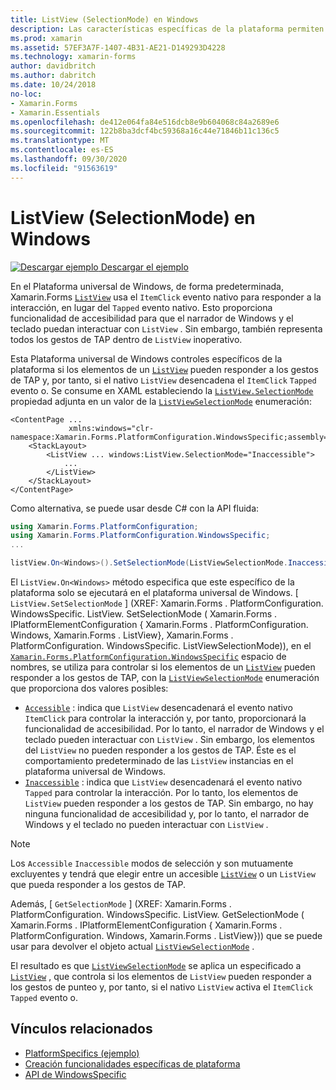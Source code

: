 ```yaml
---
title: ListView (SelectionMode) en Windows
description: Las características específicas de la plataforma permiten consumir funcionalidad que solo está disponible en una plataforma específica, sin necesidad de implementar representadores o efectos personalizados. En este artículo se explica cómo consumir la plataforma específica de Windows que controla si los elementos de un control ListView pueden responder a los gestos de TAP.
ms.prod: xamarin
ms.assetid: 57EF3A7F-1407-4B31-AE21-D149293D4228
ms.technology: xamarin-forms
author: davidbritch
ms.author: dabritch
ms.date: 10/24/2018
no-loc:
- Xamarin.Forms
- Xamarin.Essentials
ms.openlocfilehash: de412e064fa84e516dcb8e9b604068c84a2689e6
ms.sourcegitcommit: 122b8ba3dcf4bc59368a16c44e71846b11c136c5
ms.translationtype: MT
ms.contentlocale: es-ES
ms.lasthandoff: 09/30/2020
ms.locfileid: "91563619"
---
```

# <a name="listview-selectionmode-on-windows"></a>ListView (SelectionMode) en Windows

[![Descargar ejemplo](~/media/shared/download.png) Descargar el ejemplo](https://docs.microsoft.com/samples/xamarin/xamarin-forms-samples/userinterface-platformspecifics)

En el Plataforma universal de Windows, de forma predeterminada, Xamarin.Forms [`ListView`](xref:Xamarin.Forms.ListView) usa el `ItemClick` evento nativo para responder a la interacción, en lugar del `Tapped` evento nativo. Esto proporciona funcionalidad de accesibilidad para que el narrador de Windows y el teclado puedan interactuar con `ListView` . Sin embargo, también representa todos los gestos de TAP dentro de `ListView` inoperativo.

Esta Plataforma universal de Windows controles específicos de la plataforma si los elementos de un [`ListView`](xref:Xamarin.Forms.ListView) pueden responder a los gestos de TAP y, por tanto, si el nativo `ListView` desencadena el `ItemClick` `Tapped` evento o. Se consume en XAML estableciendo la [`ListView.SelectionMode`](xref:Xamarin.Forms.PlatformConfiguration.WindowsSpecific.ListView.SelectionModeProperty) propiedad adjunta en un valor de la [`ListViewSelectionMode`](xref:Xamarin.Forms.PlatformConfiguration.WindowsSpecific.ListViewSelectionMode) enumeración:

```xaml
<ContentPage ...
             xmlns:windows="clr-namespace:Xamarin.Forms.PlatformConfiguration.WindowsSpecific;assembly=Xamarin.Forms.Core">
    <StackLayout>
        <ListView ... windows:ListView.SelectionMode="Inaccessible">
            ...
        </ListView>
    </StackLayout>
</ContentPage>
```

Como alternativa, se puede usar desde C# con la API fluida:

```csharp
using Xamarin.Forms.PlatformConfiguration;
using Xamarin.Forms.PlatformConfiguration.WindowsSpecific;
...

listView.On<Windows>().SetSelectionMode(ListViewSelectionMode.Inaccessible);
```

El `ListView.On<Windows>` método especifica que este específico de la plataforma solo se ejecutará en el plataforma universal de Windows. [ `ListView.SetSelectionMode` ] (XREF: Xamarin.Forms . PlatformConfiguration. WindowsSpecific. ListView. SetSelectionMode ( Xamarin.Forms . IPlatformElementConfiguration { Xamarin.Forms . PlatformConfiguration. Windows, Xamarin.Forms . ListView}, Xamarin.Forms . PlatformConfiguration. WindowsSpecific. ListViewSelectionMode)), en el [`Xamarin.Forms.PlatformConfiguration.WindowsSpecific`](xref:Xamarin.Forms.PlatformConfiguration.WindowsSpecific) espacio de nombres, se utiliza para controlar si los elementos de un [`ListView`](xref:Xamarin.Forms.ListView) pueden responder a los gestos de TAP, con la [`ListViewSelectionMode`](xref:Xamarin.Forms.PlatformConfiguration.WindowsSpecific.ListViewSelectionMode) enumeración que proporciona dos valores posibles:

- [`Accessible`](xref:Xamarin.Forms.PlatformConfiguration.WindowsSpecific.ListViewSelectionMode.Accessible) : indica que `ListView` desencadenará el evento nativo `ItemClick` para controlar la interacción y, por tanto, proporcionará la funcionalidad de accesibilidad. Por lo tanto, el narrador de Windows y el teclado pueden interactuar con `ListView` . Sin embargo, los elementos del `ListView` no pueden responder a los gestos de TAP. Éste es el comportamiento predeterminado de las `ListView` instancias en el plataforma universal de Windows.
- [`Inaccessible`](xref:Xamarin.Forms.PlatformConfiguration.WindowsSpecific.ListViewSelectionMode.Inaccessible) : indica que `ListView` desencadenará el evento nativo `Tapped` para controlar la interacción. Por lo tanto, los elementos de `ListView` pueden responder a los gestos de TAP. Sin embargo, no hay ninguna funcionalidad de accesibilidad y, por lo tanto, el narrador de Windows y el teclado no pueden interactuar con `ListView` .

> [!NOTE]
> Los `Accessible` `Inaccessible` modos de selección y son mutuamente excluyentes y tendrá que elegir entre un accesible [`ListView`](xref:Xamarin.Forms.ListView) o un `ListView` que pueda responder a los gestos de TAP.

Además, [ `GetSelectionMode` ] (XREF: Xamarin.Forms . PlatformConfiguration. WindowsSpecific. ListView. GetSelectionMode ( Xamarin.Forms . IPlatformElementConfiguration { Xamarin.Forms . PlatformConfiguration. Windows, Xamarin.Forms . ListView})) que se puede usar para devolver el objeto actual [`ListViewSelectionMode`](xref:Xamarin.Forms.PlatformConfiguration.WindowsSpecific.ListViewSelectionMode) .

El resultado es que [`ListViewSelectionMode`](xref:Xamarin.Forms.PlatformConfiguration.WindowsSpecific.ListViewSelectionMode) se aplica un especificado a [`ListView`](xref:Xamarin.Forms.ListView) , que controla si los elementos de `ListView` pueden responder a los gestos de punteo y, por tanto, si el nativo `ListView` activa el `ItemClick` `Tapped` evento o.

## <a name="related-links"></a>Vínculos relacionados

- [PlatformSpecifics (ejemplo)](/samples/xamarin/xamarin-forms-samples/userinterface-platformspecifics)
- [Creación funcionalidades específicas de plataforma](~/xamarin-forms/platform/platform-specifics/index.md#creating-platform-specifics)
- [API de WindowsSpecific](xref:Xamarin.Forms.PlatformConfiguration.WindowsSpecific)
